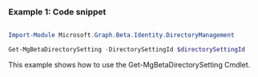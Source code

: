 ### Example 1: Code snippet

```powershell

Import-Module Microsoft.Graph.Beta.Identity.DirectoryManagement

Get-MgBetaDirectorySetting -DirectorySettingId $directorySettingId

```
This example shows how to use the Get-MgBetaDirectorySetting Cmdlet.

